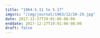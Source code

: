 ```yaml
---
title: "1964.5.11 to 5.17"
imgsrc: "/img/journal/1963/12/26-29.jpg"
date: 2017-12-27T19:01:06-08:00
enddate: 2017-12-27T19:01:06-08:00
draft: false
---
```


<!-- fix pre-formatted input -->
